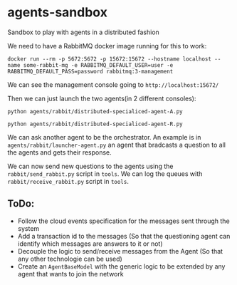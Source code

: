 # agents-sandbox
Sandbox to play with agents in a distributed fashion

We need to have a RabbitMQ docker image running for this to work:
```
docker run --rm -p 5672:5672 -p 15672:15672 --hostname localhost --name some-rabbit-mg -e RABBITMQ_DEFAULT_USER=user -e RABBITMQ_DEFAULT_PASS=password rabbitmq:3-management
```
We can see the management console going to `http://localhost:15672/`

Then we can just launch the two agents(in 2 different consoles):
```
python agents/rabbit/distributed-specialiced-agent-A.py
```

```
python agents/rabbit/distributed-specialiced-agent-R.py
```

We can ask another agent to be the orchestrator. An example is in `agents/rabbit/launcher-agent.py` an agent that bradcasts a question to all the agents and gets their response.

We can now send new questions to the agents using the `rabbit/send_rabbit.py` script in `tools`.
We can log the queues with `rabbit/receive_rabbit.py` script in `tools`.

## ToDo:
- Follow the cloud events specification for the messages sent through the system
- Add a transaction id to the messages (So that the questioning agent can identify which messages are answers to it or not)
- Decouple the logic to send/receive messages from the Agent (So that any other technologie can be used)
- Create an `AgentBaseModel` with the generic logic to be extended by any agent that wants to join the network